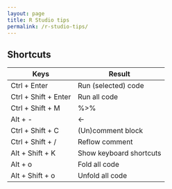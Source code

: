 ```yaml
---
layout: page
title: R Studio tips
permalink: /r-studio-tips/
---
```

## Shortcuts

|Keys|Result|
|---|---|
|Ctrl + Enter| Run (selected) code|
|Ctrl + Shift + Enter|Run all code|
|Ctrl + Shift + M|%>%|
|Alt + -	|<-|
|Ctrl + Shift + C|(Un)comment block|
|Ctrl + Shift + /|Reflow comment|
|Alt + Shift + K|Show keyboard shortcuts|
|Alt + o|Fold all code|
|Alt + Shift + o|Unfold all code|
